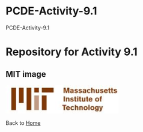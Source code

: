 # PCDE-Activity-9.1
PCDE-Activity-9.1
# Repository for Activity 9.1

## MIT image
<img src = "image.png" width="300"/>


Back to [Home](https://mohammedfarmozburman.github.io/)
